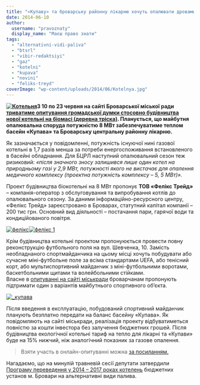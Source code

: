 ```yaml
---
title: "«Купаву» та броварську районну лікарню хочуть опалювати дровами"
date: 2014-06-10
author: 
  username: "pravoznaty"
  display_name: "Маєш право знати"
tags: 
  - "alternativni-vidi-paliva"
  - "btsrl"
  - "vibir-redaktsiyi"
  - "gaz"
  - "kotelni"
  - "kupava"
  - "novini"
  - "feliks-treyd"
coverImage: "wp-content/uploads/2014/06/Kotelnya.jpg"
---
```


**[![Котельня](https://mpz.brovary.org/wp-content/uploads/2014/06/Kotelnya.jpg)](https://mpz.brovary.org/wp-content/uploads/2014/06/Kotelnya.jpg)З 10 по 23 червня на сайті Броварської міської ради [триватиме опитування громадської думки стосовно будівництва нової котельні на біомасі (деревна тріска)](http://www.brovary.kiev.ua/do-uvagi-brovarchan-opituvannya-gromadsko%D1%97-dumki). Планується, що майбутня опалювальна споруда потужністю 8 МВт забезпечуватиме теплом басейн «Купава» та Броварську центральну районну лікарню.**

Як зазначається у повідомленні, потужність існуючої нині газової котельні в 1,7 разів менша за потреби енергоспоживання встановленого в басейні обладнання. Для БЦРЛ наступний опалювальний сезон теж ризиковий: _«після значного зносу залишився лише один котел на природньому газі у 2,9 МВт, потужності якого не вистачає для опалення медичного комплексу (проектна потужність комплексу – 5, 5 МВт)»._

Проект будівництва біокотельні на 8 МВт пропонує **ТОВ «Фелікс Трейд»** – компанія-оператор з обслуговування та випробування котлів до опалювального сезону. За даними інформаційно-ресурсного центру, «Фелікс Трейд» зареєстровано в Броварах, статутний капітал компанії – 200 тис грн. Основний вид діяльності – постачання пари, гарячої води та кондиційованого повітря.

[![фелікс](https://mpz.brovary.org/wp-content/uploads/2014/06/feliks.jpg)](https://mpz.brovary.org/wp-content/uploads/2014/06/feliks.jpg)[![фелікс 1](https://mpz.brovary.org/wp-content/uploads/2014/06/feliks-1.jpg)](https://mpz.brovary.org/wp-content/uploads/2014/06/feliks-1.jpg)

Крім будівництва котельні проектом пропонуюється провести повну реконструкцію футбольного поля на вул. Шевченка, 10. Замість необладнаного спортмайданчика на цьому місці хочуть побудувати або сучасне міні-футбольне поле за всіма стандартами UEFA, або тенісний корт, або мультиспортивний майданчик з міні-футбольними воротами, баскетбольними щитами та волейбольними стійками. Власне в [опитуванні на сайті міськради](http://www.brovary.kiev.ua/do-uvagi-brovarchan-opituvannya-gromadsko%D1%97-dumki) броварчанам пропонують підтримати один з варіантів майбутнього спортивного об’єкта.

[![_купава](https://mpz.brovary.org/wp-content/uploads/2014/06/kupava.jpg)](https://mpz.brovary.org/wp-content/uploads/2014/06/kupava.jpg)

Після введення в експлуатацію, побудований спортивний майданчик планують безплатно передати на баланс басейну «Купава». Як повідомляють на сайті міськради, реалізація проекту відбуватиметься повністю за кошти інвестора без залучення бюджетних грошей. Після будівництва екологічної котельні тариф на тепло для лікарні та «Купави» буде на 15% нижчий, ніж аналогічний показник за газове опалення.

> Взяти участь в онлайн-опитуванні можна [за посиланням.](http://www.brovary.kiev.ua/do-uvagi-brovarchan-opituvannya-gromadsko%D1%97-dumki)

Нагадаємо, що на минулій травневій сесії депутати затвердили [Програму переведення у 2014 – 2017 роках котелень](http://www.brovary.kiev.ua/r%D1%96shennya-m%D1%96sko%D1%97-radi-v%D1%96d-22052014-%E2%84%961231-45-06-pro-zatverdzhennya-programi-perevedennya-u-2014-2017) бюджетних установ м. Бровари на альтернативні види палива.
